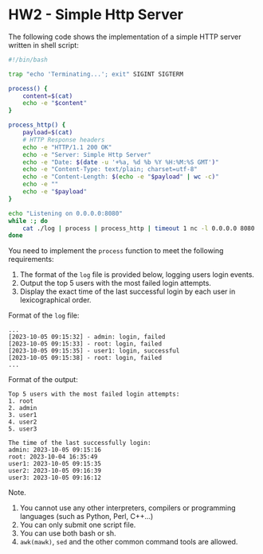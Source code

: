 # HW2 - Simple Http Server

The following code shows the implementation of a simple HTTP server written in shell script:
```sh
#!/bin/bash

trap "echo 'Terminating...'; exit" SIGINT SIGTERM

process() {
    content=$(cat)
    echo -e "$content"
}

process_http() {
    payload=$(cat)
    # HTTP Response headers
    echo -e "HTTP/1.1 200 OK"
    echo -e "Server: Simple Http Server"
    echo -e "Date: $(date -u '+%a, %d %b %Y %H:%M:%S GMT')"
    echo -e "Content-Type: text/plain; charset=utf-8"
    echo -e "Content-Length: $(echo -e "$payload" | wc -c)"
    echo -e ""
    echo -e "$payload"
}

echo "Listening on 0.0.0.0:8080"
while :; do
    cat ./log | process | process_http | timeout 1 nc -l 0.0.0.0 8080
done
```

You need to implement the `process` function to meet the following requirements:
1. The format of the `log` file is provided below, logging users login events.
2. Output the top 5 users with the most failed login attempts.
3. Display the exact time of the last successful login by each user in lexicographical order.

Format of the `log` file:
```
...
[2023-10-05 09:15:32] - admin: login, failed
[2023-10-05 09:15:33] - root: login, failed
[2023-10-05 09:15:35] - user1: login, successful
[2023-10-05 09:15:38] - root: login, failed
...
```
Format of the output:
```
Top 5 users with the most failed login attempts:
1. root
2. admin
3. user1
4. user2
5. user3

The time of the last successfully login:
admin: 2023-10-05 09:15:16
root: 2023-10-04 16:35:49
user1: 2023-10-05 09:15:35
user2: 2023-10-05 09:16:39
user3: 2023-10-05 09:16:12
```

Note.
1. You cannot use any other interpreters, compilers or programming languages (such as Python, Perl, C++...)
2. You can only submit one script file.
3. You can use both bash or sh.
4. `awk(mawk)`, `sed` and the other common command tools are allowed.
